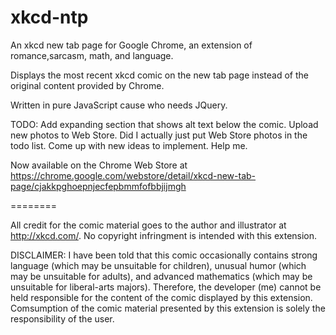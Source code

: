 xkcd-ntp
========

An xkcd new tab page for Google Chrome, an extension of romance,sarcasm, math, and language.

Displays the most recent xkcd comic on the new tab page instead of the original content provided by Chrome.

Written in pure JavaScript cause who needs JQuery.

TODO:
Add expanding section that shows alt text below the comic.
Upload new photos to Web Store.
Did I actually just put Web Store photos in the todo list.
Come up with new ideas to implement.
Help me.

Now available on the Chrome Web Store at https://chrome.google.com/webstore/detail/xkcd-new-tab-page/cjakkpghoepnjecfepbmmfofbbjijmgh


========


All credit for the comic material goes to the author and illustrator at http://xkcd.com/. No copyright infringment is intended with this extension.

DISCLAIMER: I have been told that this comic occasionally contains strong language (which may be unsuitable for children), unusual humor (which may be unsuitable for adults), and advanced mathematics (which may be unsuitable for liberal-arts majors). Therefore, the developer (me) cannot be held responsible for the content of the comic displayed by this extension. Comsumption of the comic material presented by this extension is solely the responsibility of the user.